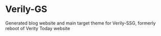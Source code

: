 # Verily-GS
Generated blog website and main target theme for Verily-SSG, formerly reboot of Verity Today website
